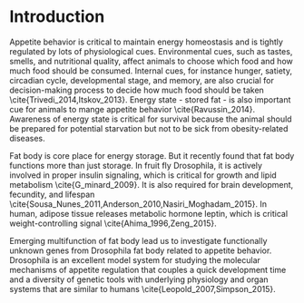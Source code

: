 # Introduction

Appetite behavior is critical to maintain energy homeostasis and is tightly regulated by lots of physiological cues. 
Environmental cues, such as tastes, smells, and nutritional quality, affect animals to choose which food and how much food should be consumed. 
Internal cues, for instance hunger, satiety, circadian cycle, developmental stage, and memory, are also crucial for decision-making process to decide how much food should be taken \cite{Trivedi_2014,Itskov_2013}. 
Energy state - stored fat - is also important cue for animals to mange appetite behavior \cite{Ravussin_2014}. 
Awareness of energy state is critical for survival because the animal should be prepared for potential starvation but not to be sick from obesity-related diseases. 

Fat body is core place for energy storage. 
But it recently found that fat body functions more than just storage. 
In fruit fly Drosophila, it is actively involved in proper insulin signaling, which is critical for growth and lipid metabolism \cite{G_minard_2009}. 
It is also required for brain development, fecundity, and lifespan \cite{Sousa_Nunes_2011,Anderson_2010,Nasiri_Moghadam_2015}. 
In human, adipose tissue releases metabolic hormone leptin, which is critical weight-controlling signal \cite{Ahima_1996,Zeng_2015}.

Emerging multifunction of fat body lead us to investigate functionally unknown genes from Drosophila fat body related to appetite behavior. 
Drosophila is an excellent model system for studying the molecular mechanisms of appetite regulation that couples a quick development time and a diversity of genetic tools with underlying physiology and organ systems that are similar to humans \cite{Leopold_2007,Simpson_2015}.
